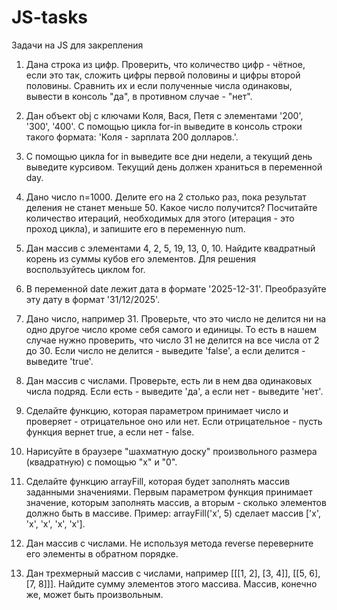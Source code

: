 # JS-tasks

Задачи на JS для закрепления

1. Дана строка из цифр. Проверить, что количество цифр - чётное, если это так, сложить цифры первой половины и цифры второй половины. Сравнить их и если полученные числа одинаковы, вывести в консоль "да", в противном случае - "нет".

2. Дан объект obj с ключами Коля, Вася, Петя с элементами '200', '300', '400'. С помощью цикла for-in выведите в консоль строки такого формата: 'Коля - зарплата 200 долларов.'.

3. С помощью цикла for in выведите все дни недели, а текущий день выведите курсивом. Текущий день должен храниться в переменной day.

4. Дано число n=1000. Делите его на 2 столько раз, пока результат деления не станет меньше 50. Какое число получится? Посчитайте количество итераций, необходимых для этого (итерация - это проход цикла), и запишите его в переменную num.

5. Дан массив с элементами 4, 2, 5, 19, 13, 0, 10. Найдите квадратный корень из суммы кубов его элементов. Для решения воспользуйтесь циклом for.

6. В переменной date лежит дата в формате '2025-12-31'. Преобразуйте эту дату в формат '31/12/2025'.

7. Дано число, например 31. Проверьте, что это число не делится ни на одно другое число кроме себя самого и единицы. То есть в нашем случае нужно проверить, что число 31 не делится на все числа от 2 до 30. Если число не делится - выведите 'false', а если делится - выведите 'true'.

8. Дан массив с числами. Проверьте, есть ли в нем два одинаковых числа подряд. Если есть - выведите 'да', а если нет - выведите 'нет'.

9. Сделайте функцию, которая параметром принимает число и проверяет - отрицательное оно или нет. Если отрицательное - пусть функция вернет true, а если нет - false.

10. Нарисуйте в браузере "шахматную доску" произвольного размера (квадратную) с помощью "х" и "0".

11. Сделайте функцию arrayFill, которая будет заполнять массив заданными значениями. Первым параметром функция принимает значение, которым заполнять массив, а вторым - сколько элементов должно быть в массиве. Пример: arrayFill('x', 5) сделает массив ['x', 'x', 'x', 'x', 'x'].

12. Дан массив с числами. Не используя метода reverse переверните его элементы в обратном порядке.

13. Дан трехмерный массив с числами, например [[[1, 2], [3, 4]], [[5, 6], [7, 8]]]. Найдите сумму элементов этого массива. Массив, конечно же, может быть произвольным.  
